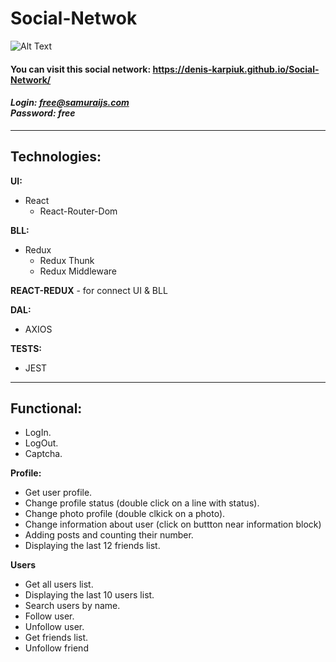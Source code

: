 # Social-Netwok

![Alt Text](https://github.com/Denis-Karpiuk/Social-Network/blob/master/src/assets/images/01.-Social-Network-React-for-gif.gif)

 #### You can visit this social network: https://denis-karpiuk.github.io/Social-Network/
 #### *Login: free@samuraijs.com <br> Password: free*
 ***
 

## **Technologies:**

**UI:**

- React
  - React-Router-Dom

**BLL:**

- Redux
  - Redux Thunk
  - Redux Middleware

**REACT-REDUX** - for connect UI & BLL

**DAL:**

- AXIOS

**TESTS:**

- JEST

---

## Functional:

- LogIn.
- LogOut.
- Captcha.

**Profile:**

- Get user profile.
- Change profile status (double click on a line with status).
- Change photo profile (double clkick on a photo).
- Change information about user (click on buttton near information block)
- Adding posts and counting their number.
- Displaying the last 12 friends list.

**Users**

- Get all users list.
- Displaying the last 10 users list.
- Search users by name.
- Follow user.
- Unfollow user.
- Get friends list.
- Unfollow friend
